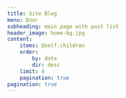 ```yaml
---
title: Site Blog
menu: Блог
subheading: main page with post list
header_image: home-bg.jpg
content:
    items: @self.children
    order:
        by: date
        dir: desc
    limit: 4
    pagination: true
pagination: true
---
```

